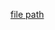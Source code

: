 
[file path](<file:///C:\Users\jnetherton\G&W Electric Co\US-PowerGridAutomation - Documents\_Lazer\111587 - Pantex>)